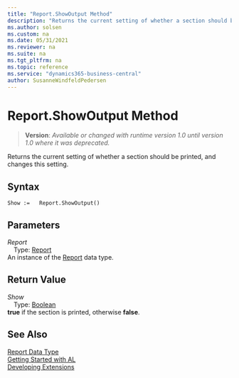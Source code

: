 ```yaml
---
title: "Report.ShowOutput Method"
description: "Returns the current setting of whether a section should be printed, and changes this setting."
ms.author: solsen
ms.custom: na
ms.date: 05/31/2021
ms.reviewer: na
ms.suite: na
ms.tgt_pltfrm: na
ms.topic: reference
ms.service: "dynamics365-business-central"
author: SusanneWindfeldPedersen
---
```

[//]: # (START>DO_NOT_EDIT)
[//]: # (IMPORTANT:Do not edit any of the content between here and the END>DO_NOT_EDIT.)
[//]: # (Any modifications should be made in the .xml files in the ModernDev repo.)
# Report.ShowOutput Method
> **Version**: _Available or changed with runtime version 1.0 until version 1.0 where it was deprecated._

Returns the current setting of whether a section should be printed, and changes this setting.


## Syntax
```
Show :=   Report.ShowOutput()
```

## Parameters
*Report*  
&emsp;Type: [Report](report-data-type.md)  
An instance of the [Report](report-data-type.md) data type.  

## Return Value
*Show*  
&emsp;Type: [Boolean](../boolean/boolean-data-type.md)  
**true** if the section is printed, otherwise **false**.


[//]: # (IMPORTANT: END>DO_NOT_EDIT)
## See Also
[Report Data Type](report-data-type.md)  
[Getting Started with AL](../../devenv-get-started.md)  
[Developing Extensions](../../devenv-dev-overview.md)